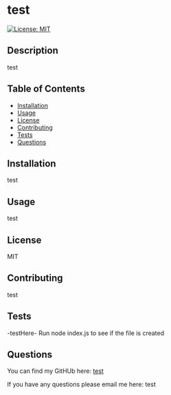 
  # test
  [![License: MIT](https://img.shields.io/badge/License-MIT-yellow.svg)](https://opensource.org/licenses/MIT)

  ## Description
  
  test
  
  ## Table of Contents
  * [Installation](#installation)
  * [Usage](#usage)
  * [License](#license)
  * [Contributing](#contributing)
  * [Tests](#tests)
  * [Questions](#questions)
  
  ## Installation
  
  test
  
  ## Usage
  
  test
  
  ## License
  
  MIT
  
  ## Contributing
  
  test
  
  ## Tests
  
  -testHere- Run node index.js to see if the file is created
  
  ## Questions
  
  You can find my GitHUb here: [test](https://github.com/test)

  If you have any questions please email me here: test


